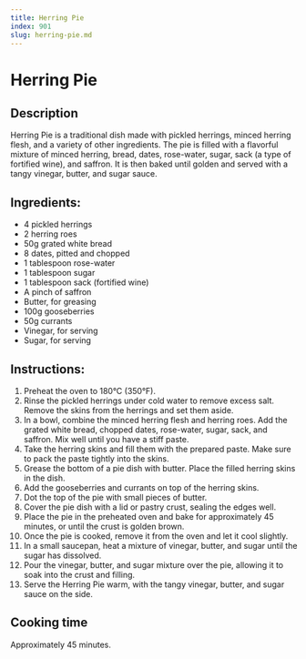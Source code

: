 ```yaml
---
title: Herring Pie
index: 901
slug: herring-pie.md
---
```


# Herring Pie

## Description
Herring Pie is a traditional dish made with pickled herrings, minced herring flesh, and a variety of other ingredients. The pie is filled with a flavorful mixture of minced herring, bread, dates, rose-water, sugar, sack (a type of fortified wine), and saffron. It is then baked until golden and served with a tangy vinegar, butter, and sugar sauce.

## Ingredients:
- 4 pickled herrings
- 2 herring roes
- 50g grated white bread
- 8 dates, pitted and chopped
- 1 tablespoon rose-water
- 1 tablespoon sugar
- 1 tablespoon sack (fortified wine)
- A pinch of saffron
- Butter, for greasing
- 100g gooseberries
- 50g currants
- Vinegar, for serving
- Sugar, for serving

## Instructions:
1. Preheat the oven to 180°C (350°F).
2. Rinse the pickled herrings under cold water to remove excess salt. Remove the skins from the herrings and set them aside.
3. In a bowl, combine the minced herring flesh and herring roes. Add the grated white bread, chopped dates, rose-water, sugar, sack, and saffron. Mix well until you have a stiff paste.
4. Take the herring skins and fill them with the prepared paste. Make sure to pack the paste tightly into the skins.
5. Grease the bottom of a pie dish with butter. Place the filled herring skins in the dish.
6. Add the gooseberries and currants on top of the herring skins.
7. Dot the top of the pie with small pieces of butter.
8. Cover the pie dish with a lid or pastry crust, sealing the edges well.
9. Place the pie in the preheated oven and bake for approximately 45 minutes, or until the crust is golden brown.
10. Once the pie is cooked, remove it from the oven and let it cool slightly.
11. In a small saucepan, heat a mixture of vinegar, butter, and sugar until the sugar has dissolved.
12. Pour the vinegar, butter, and sugar mixture over the pie, allowing it to soak into the crust and filling.
13. Serve the Herring Pie warm, with the tangy vinegar, butter, and sugar sauce on the side.

## Cooking time
Approximately 45 minutes.